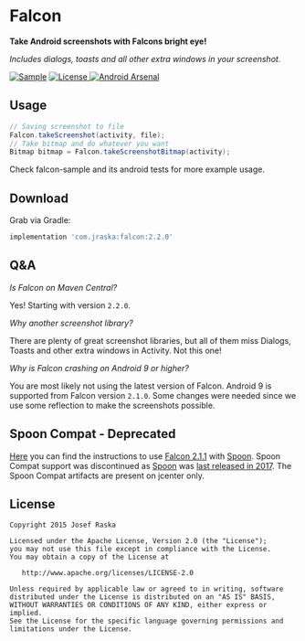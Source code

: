 # Falcon
**Take Android screenshots with Falcons bright eye!**

*Includes dialogs, toasts and all other extra windows in your screenshot.*

[![Sample](https://img.shields.io/badge/Download-Sample-blue.svg)](https://drive.google.com/file/d/0B0T1YjC17C-rQ25taHBXSXE2Uzg/view?usp=sharing)
[![License](https://img.shields.io/badge/license-Apache%202.0-green.svg) ](https://github.com/jraska/Falcon/blob/master/LICENSE)
[![Android Arsenal](https://img.shields.io/badge/Android%20Arsenal-Falcon-green.svg?style=true)](https://android-arsenal.com/details/1/2793)


## Usage

```java
// Saving screenshot to file
Falcon.takeScreenshot(activity, file);
// Take bitmap and do whatever you want
Bitmap bitmap = Falcon.takeScreenshotBitmap(activity);
```

Check falcon-sample and its android tests for more example usage.

## Download

Grab via Gradle:
```groovy
implementation 'com.jraska:falcon:2.2.0'
```


## Q&A
*Is Falcon on Maven Central?*

Yes! Starting with version `2.2.0`.

*Why another screenshot library?*

There are plenty of great screenshot libraries, but all of them miss Dialogs, Toasts and other extra windows in Activity. Not this one!

*Why is Falcon crashing on Android 9 or higher?*

You are most likely not using the latest version of Falcon. Android 9 is supported from Falcon version `2.1.0`. Some changes were needed since we use some reflection to make the screenshots possible.


## Spoon Compat - Deprecated

[Here](https://github.com/jraska/Falcon/tree/2.1.1#spoon-compat) you can find the instructions to use [Falcon 2.1.1](https://github.com/jraska/Falcon/tree/2.1.1#spoon-compat) with [Spoon](https://github.com/square/spoon). Spoon Compat support was discontinued as [Spoon](https://github.com/square/spoon) was [last released in 2017](https://github.com/square/spoon/releases). The Spoon Compat artifacts are present on jcenter only.

## License

    Copyright 2015 Josef Raska

    Licensed under the Apache License, Version 2.0 (the "License");
    you may not use this file except in compliance with the License.
    You may obtain a copy of the License at

       http://www.apache.org/licenses/LICENSE-2.0

    Unless required by applicable law or agreed to in writing, software
    distributed under the License is distributed on an "AS IS" BASIS,
    WITHOUT WARRANTIES OR CONDITIONS OF ANY KIND, either express or implied.
    See the License for the specific language governing permissions and
    limitations under the License.

